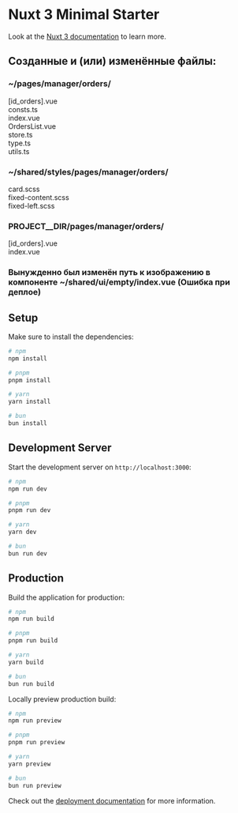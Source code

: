 # Nuxt 3 Minimal Starter

Look at the [Nuxt 3 documentation](https://nuxt.com/docs/getting-started/introduction) to learn more.

## Созданные и (или) изменённые файлы:
### ~/pages/manager/orders/

[id_orders].vue <br />
consts.ts <br />
index.vue <br />
OrdersList.vue <br />
store.ts <br />
type.ts <br />
utils.ts <br />

### ~/shared/styles/pages/manager/orders/

card.scss <br />
fixed-content.scss <br />
fixed-left.scss <br />

### PROJECT__DIR/pages/manager/orders/

[id_orders].vue <br />
index.vue <br />

### Вынужденно был изменён путь к изображению в компоненте ~/shared/ui/empty/index.vue (Ошибка при деплое)


## Setup

Make sure to install the dependencies:

```bash
# npm
npm install

# pnpm
pnpm install

# yarn
yarn install

# bun
bun install
```

## Development Server

Start the development server on `http://localhost:3000`:

```bash
# npm
npm run dev

# pnpm
pnpm run dev

# yarn
yarn dev

# bun
bun run dev
```

## Production

Build the application for production:

```bash
# npm
npm run build

# pnpm
pnpm run build

# yarn
yarn build

# bun
bun run build
```

Locally preview production build:

```bash
# npm
npm run preview

# pnpm
pnpm run preview

# yarn
yarn preview

# bun
bun run preview
```

Check out the [deployment documentation](https://nuxt.com/docs/getting-started/deployment) for more information.
